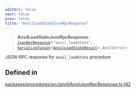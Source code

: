```yaml
---
editUrl: false
next: false
prev: false
title: "AnvilLoadStateJsonRpcResponse"
---
```


> **AnvilLoadStateJsonRpcResponse**: [`JsonRpcResponse`](/reference/tevm/jsonrpc/type-aliases/jsonrpcresponse/)\<`"anvil_loadState"`, [`SerializeToJson`](/reference/tevm/procedures/type-aliases/serializetojson/)\<[`AnvilLoadStateResult`](/reference/tevm/actions/type-aliases/anvilloadstateresult/)\>, `AnvilError`\>

JSON-RPC response for `anvil_loadState` procedure

## Defined in

[packages/procedures/src/anvil/AnvilJsonRpcResponse.ts:142](https://github.com/evmts/tevm-monorepo/blob/main/packages/procedures/src/anvil/AnvilJsonRpcResponse.ts#L142)
